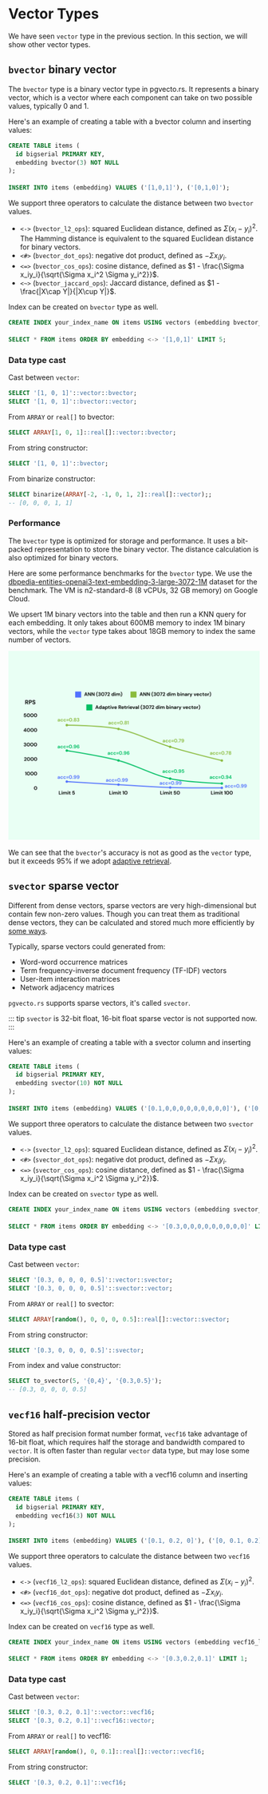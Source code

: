 # Vector Types

We have seen `vector` type in the previous section. In this section, we will show other vector types.

## `bvector` binary vector

The `bvector` type is a binary vector type in pgvecto.rs. It represents a binary vector, which is a vector where each component can take on two possible values, typically 0 and 1. 

Here's an example of creating a table with a bvector column and inserting values:

```sql {3}
CREATE TABLE items (
  id bigserial PRIMARY KEY,
  embedding bvector(3) NOT NULL
);

INSERT INTO items (embedding) VALUES ('[1,0,1]'), ('[0,1,0]');
```

We support three operators to calculate the distance between two `bvector` values.

- `<->` (`bvector_l2_ops`): squared Euclidean distance, defined as $\Sigma (x_i - y_i) ^ 2$. The Hamming distance is equivalent to the squared Euclidean distance for binary vectors.
- `<#>` (`bvector_dot_ops`): negative dot product, defined as $- \Sigma x_iy_i$.
- `<=>` (`bvector_cos_ops`): cosine distance, defined as $1 - \frac{\Sigma x_iy_i}{\sqrt{\Sigma x_i^2 \Sigma y_i^2}}$.
- `<~>` (`bvector_jaccard_ops`): Jaccard distance, defined as $1 - \frac{|X\cap Y|}{|X\cup Y|}$.

Index can be created on `bvector` type as well.

```sql
CREATE INDEX your_index_name ON items USING vectors (embedding bvector_l2_ops);

SELECT * FROM items ORDER BY embedding <-> '[1,0,1]' LIMIT 5;
```

### Data type cast

Cast between `vector`:
```sql
SELECT '[1, 0, 1]'::vector::bvector;
SELECT '[1, 0, 1]'::bvector::vector;
```

From `ARRAY` or `real[]` to bvector:
```sql
SELECT ARRAY[1, 0, 1]::real[]::vector::bvector;
```

From string constructor:
```sql
SELECT '[1, 0, 1]'::bvector;
```

From binarize constructor:
```sql
SELECT binarize(ARRAY[-2, -1, 0, 1, 2]::real[]::vector);;
-- [0, 0, 0, 1, 1]
```

### Performance

The `bvector` type is optimized for storage and performance. It uses a bit-packed representation to store the binary vector. The distance calculation is also optimized for binary vectors.

Here are some performance benchmarks for the `bvector` type. We use the [dbpedia-entities-openai3-text-embedding-3-large-3072-1M](https://huggingface.co/datasets/Qdrant/dbpedia-entities-openai3-text-embedding-3-large-3072-1M) dataset for the benchmark. The VM is n2-standard-8 (8 vCPUs, 32 GB memory) on Google Cloud.

We upsert 1M binary vectors into the table and then run a KNN query for each embedding. It only takes about 600MB memory to index 1M binary vectors, while the `vector` type takes about 18GB memory to index the same number of vectors.

![bvector](./images/bvector.png)

We can see that the `bvector`'s accuracy is not as good as the `vector` type, but it exceeds 95%  if we adopt [adaptive retrieval](/use-case/adaptive-retrieval).

## `svector` sparse vector

Different from dense vectors, sparse vectors are very high-dimensional but contain few non-zero values. Though you can treat them as traditional dense vectors, they can be calculated and stored much more efficiently by [some ways](https://en.wikipedia.org/wiki/Sparse_matrix).

Typically, sparse vectors could generated from:
- Word-word occurrence matrices
- Term frequency-inverse document frequency (TF-IDF) vectors
- User-item interaction matrices
- Network adjacency matrices

`pgvecto.rs` supports sparse vectors, it's called `svector`.

::: tip
`svector` is 32-bit float, 16-bit float sparse vector is not supported now.
:::

Here's an example of creating a table with a svector column and inserting values:

```sql {3}
CREATE TABLE items (
  id bigserial PRIMARY KEY,
  embedding svector(10) NOT NULL
);

INSERT INTO items (embedding) VALUES ('[0.1,0,0,0,0,0,0,0,0,0]'), ('[0,0,0,0,0,0,0,0,0,0.5]');
```

We support three operators to calculate the distance between two `svector` values.

- `<->` (`svector_l2_ops`): squared Euclidean distance, defined as $\Sigma (x_i - y_i) ^ 2$.
- `<#>` (`svector_dot_ops`): negative dot product, defined as $- \Sigma x_iy_i$.
- `<=>` (`svector_cos_ops`): cosine distance, defined as $1 - \frac{\Sigma x_iy_i}{\sqrt{\Sigma x_i^2 \Sigma y_i^2}}$.

Index can be created on `svector` type as well.

```sql
CREATE INDEX your_index_name ON items USING vectors (embedding svector_l2_ops);

SELECT * FROM items ORDER BY embedding <-> '[0.3,0,0,0,0,0,0,0,0,0]' LIMIT 1;
```

### Data type cast

Cast between `vector`:
```sql
SELECT '[0.3, 0, 0, 0, 0.5]'::vector::svector;
SELECT '[0.3, 0, 0, 0, 0.5]'::svector::vector;
```

From `ARRAY` or `real[]` to svector:
```sql
SELECT ARRAY[random(), 0, 0, 0, 0.5]::real[]::vector::svector;
```

From string constructor:
```sql
SELECT '[0.3, 0, 0, 0, 0.5]'::svector;
```

From index and value constructor:
```sql
SELECT to_svector(5, '{0,4}', '{0.3,0.5}');
-- [0.3, 0, 0, 0, 0.5]
```

## `vecf16` half-precision vector

Stored as half precision format number format, `vecf16` take advantage of 16-bit float, which requires half the storage and bandwidth compared to `vector`.
It is often faster than regular `vector` data type, but may lose some precision.

Here's an example of creating a table with a vecf16 column and inserting values:

```sql {3}
CREATE TABLE items (
  id bigserial PRIMARY KEY,
  embedding vecf16(3) NOT NULL
);

INSERT INTO items (embedding) VALUES ('[0.1, 0.2, 0]'), ('[0, 0.1, 0.2]');
```

We support three operators to calculate the distance between two `vecf16` values.

- `<->` (`vecf16_l2_ops`): squared Euclidean distance, defined as $\Sigma (x_i - y_i) ^ 2$.
- `<#>` (`vecf16_dot_ops`): negative dot product, defined as $- \Sigma x_iy_i$.
- `<=>` (`vecf16_cos_ops`): cosine distance, defined as $1 - \frac{\Sigma x_iy_i}{\sqrt{\Sigma x_i^2 \Sigma y_i^2}}$.

Index can be created on `vecf16` type as well.

```sql
CREATE INDEX your_index_name ON items USING vectors (embedding vecf16_l2_ops);

SELECT * FROM items ORDER BY embedding <-> '[0.3,0.2,0.1]' LIMIT 1;
```

### Data type cast

Cast between `vector`:
```sql
SELECT '[0.3, 0.2, 0.1]'::vector::vecf16;
SELECT '[0.3, 0.2, 0.1]'::vecf16::vector;
```

From `ARRAY` or `real[]` to vecf16:
```sql
SELECT ARRAY[random(), 0, 0.1]::real[]::vector::vecf16;
```

From string constructor:
```sql
SELECT '[0.3, 0.2, 0.1]'::vecf16;
```
